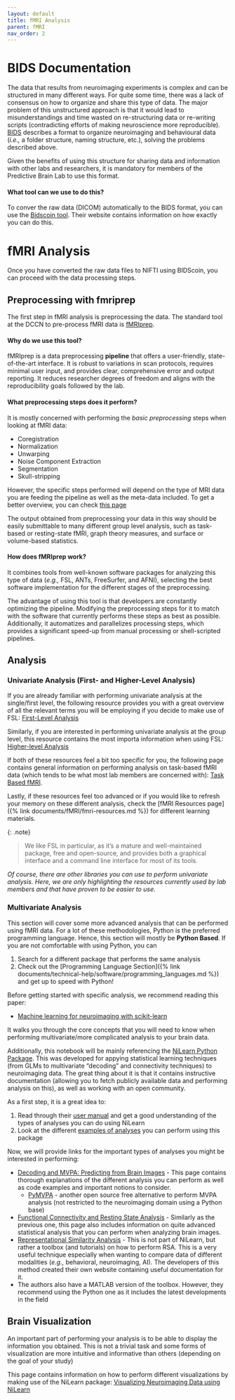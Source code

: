 ```yaml
---
layout: default
title: fMRI Analysis
parent: fMRI
nav_order: 2
---
```


# BIDS Documentation 
The data that results from neuroimaging experiments is complex and can be structured in many different ways. For quite some time, there was a lack of consensus on how to organize and share this type of data. The major problem of this unstructured approach is that it would lead to misunderstandings and time wasted on re-structuring data or re-writing scripts (contradicting efforts of making neuroscience more reproducible). [BIDS](http://bids.neuroimaging.io/) describes a format to organize neuroimaging and behavioural data (_i.e.,_ a folder structure, naming structure, etc.), solving the problems described above. 

Given the benefits of using this structure for sharing data and information with other labs and researchers, it is mandatory for members of the Predictive Brain Lab to use this format. 

#### What tool can we use to do this?
To conver the raw data (DICOM) automatically to the BIDS format, you can use the [Bidscoin tool](https://github.com/Donders-Institute/bidscoin). Their website contains information on how exactly you can do this. 

# fMRI Analysis
Once you have converted the raw data files to NIFTI using BIDScoin, you can proceed with the data processing steps.

## Preprocessing with fmriprep
The first step in fMRI analysis is preprocessing the data. The standard tool at the DCCN to pre-process fMRI data is [fMRIprep](https://fmriprep.org/en/stable/). 

#### Why do we use this tool?
fMRIprep is a data preprocessing **pipeline** that offers a user-friendly, state-of-the-art interface. It is robust to variations in scan protocols, requires minimal user input, and provides clear, comprehensive error and output reporting.
It reduces researcher degrees of freedom and aligns with the reproducibility goals followed by the lab. 

#### What preprocessing steps does it perform?
It is mostly concerned with performing the _basic preprocessing_ steps when looking at fMRI data:

* Coregistration
* Normalization
* Unwarping
* Noise Component Extraction
* Segmentation
* Skull-stripping

However, the specific steps performed will depend on the type of MRI data you are feeding the pipeline as well as the meta-data included. To get a better overview, you can check [this page](https://fmriprep.org/en/stable/workflows.html#bold-preprocessing)

The output obtained from preprocessing your data in this way should be easily submittable to many different group level analysis, such as task-based or resting-state fMRI, graph theory measures, and surface or volume-based statistics. 

#### How does fMRIprep work?
It combines tools from well-known software packages for analyzing this type of data (_e.g.,_ FSL, ANTs, FreeSurfer, and AFNI), selecting the best software implementation for the different stages of the preprocessing. 

The advantage of using this tool is that developers are constantly optimizing the pipeline. Modifying the preprocessing steps for it to match with the software that currently performs these steps as best as possible. Additionally, it automatizes and parallelizes processing steps, which provides a significant speed-up from manual processing or shell-scripted pipelines.

## Analysis
### Univariate Analysis (First- and Higher-Level Analysis)

If you are already familiar with performing univariate analysis at the single/first level, the following resource provides you with a great overview of all the relevant terms you will be employing if you decide to make use of FSL: [First-Level Analysis](https://fsl.fmrib.ox.ac.uk/fsl/docs/#/task_fmri/feat/user_guide?id=first-level-analysis)

Similarly, if you are interested in performing univariate analysis at the group level, this resource contains the most importa information when using FSL: [Higher-level Analysis](https://fsl.fmrib.ox.ac.uk/fsl/docs/#/task_fmri/feat/user_guide?id=higher-level-analysis)

If both of these resources feel a bit too specific for you, the following page contains general information on performing analysis on task-based fMRI data (which tends to be what most lab members are concerned with): [Task Based fMRI](https://fsl.fmrib.ox.ac.uk/fsl/docs/#/task_fmri/index).

Lastly, if these resources feel too advanced or if you would like to refresh your memory on these different analysis, check the [fMRI Resources page]({% link documents/fMRI/fmri-resources.md %}) for different learning materials. 

{: .note}
> We like FSL in particular, as it’s a mature and well-maintained package, free and open-source, and provides both a graphical interface and a command line interface for most of its tools.

_Of course, there are other libraries you can use to perform univariate analysis. Here, we are only highlighting the resources currently used by lab members and that have proven to be easier to use._

### Multivariate Analysis
This section will cover some more advanced analysis that can be performed using fMRI data. For a lot of these methodologies, Python is the preferred programming language. Hence, this section will mostly be **Python Based**. If you are not comfortable with using Python, you can 
1. Search for a different package that performs the same analysis
2. Check out the [Programming Language Section]({% link documents/technical-help/software/programming_languages.md %}) and get up to speed with Python!

Before getting started with specific analysis, we recommend reading this paper:
* [Machine learning for neuroimaging with scikit-learn](https://www.frontiersin.org/journals/neuroinformatics/articles/10.3389/fninf.2014.00014/full)

It walks you through the core concepts that you will need to know when performing multivariate/more complicated analysis to your brain data. 

Additionally, this notebook will be mainly referencing the [NiLearn Python Package](https://nilearn.github.io/stable/index.html). This was developed for appying statistical learning techniques (from GLMs to multivariate “decoding” and connectivity techniques) to neuroimaging data. The great thing about it is that it contains instructive documentation (allowing you to fetch publicly available data and performing analysis on this), as well as working with an open community. 

As a first step, it is a great idea to:
1. Read through their [user manual](https://nilearn.github.io/stable/user_guide.html) and get a good understanding of the types of analyses you can do using NiLearn
2. Look at the different [examples of analyses](https://nilearn.github.io/stable/auto_examples/index.html) you can perform using this package

Now, we will provide links for the important types of analyses you might be interested in performing:

* [Decoding and MVPA: Predicting from Brain Images](https://nilearn.github.io/stable/decoding/index.html) - This page contains thorough explanations of the different analysis you can perform as well as code examples and important notions to consider.
  * [PyMVPA](http://www.pymvpa.org/) - another open source free alternative to perform MVPA analysis (not restricted to the neuroimaging domain using a Python base) 
* [Functional Connectivity and Resting State Analysis](https://nilearn.github.io/stable/connectivity/index.html) - Similarly as the previous one, this page also includes information on quite advanced statistical analysis that you can perform when analyzing brain images.
* [Representational Similarity Analysis](https://rsatoolbox.readthedocs.io/en/latest/index.html) - This is not part of NiLearn, but rather a toolbox (and tutorials) on how to perform RSA. This is a very useful technique especially when wanting to compare data of different modalities (_e.g.,_ behavioral, neuroimaging, AI). The developers of this method created their own website containing useful documentation for it.
 * The authors also have a MATLAB version of the toolbox. However, they recommend using the Python one as it includes the latest developments in the field

## Brain Visualization

An important part of performing your analysis is to be able to display the information you obtained. This is not a trivial task and some forms of visualization are more intuitive and informative than others (depending on the goal of your study)

This page contains information on how to perform different visualizations by making use of the NiLearn package: [Visualizing Neuroimaging Data using NiLearn](https://nilearn.github.io/stable/plotting/index.html)



